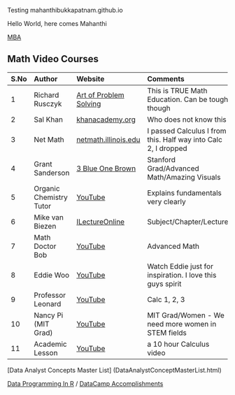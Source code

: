 Testing mahanthibukkapatnam.github.io

Hello World, here comes Mahanthi

[MBA](https://mahanthibukkapatnam.github.io/mba)


## Math Video Courses 

| S.No   | Author                   | Website                                                              | Comments | 
| :------| :----------------------- | :------------------------------------------------------------------- | :-----   |
| 1      | Richard Rusczyk          | [Art of Problem Solving](http://www.artofproblemsolving.com)         |  This is TRUE Math Education. Can be tough though |
| 2      | Sal Khan                 | [khanacademy.org](http://www.khanacademy.org)                        |  Who does not know this |
| 3      | Net Math                 | [netmath.illinois.edu](http://netmath.illinois.edu)                  |  I passed Calculus I from this. Half way into Calc 2, I dropped | 
| 4      | Grant Sanderson          | [3 Blue One Brown](https://www.youtube.com/channel/UCYO_jab_esuFRV4b17AJtAw)  |  Stanford Grad/Advanced Math/Amazing Visuals| 
| 5      | Organic Chemistry Tutor  | [YouTube](https://www.youtube.com/channel/UCEWpbFLzoYGPfuWUMFPSaoA)  |  Explains fundamentals very clearly | 
| 6      | Mike van Biezen          | [ILectureOnline](http://www.ilectureonline.com)                      | Subject/Chapter/Lecture |
| 7      | Math Doctor Bob          | [YouTube](https://www.youtube.com/user/MathDoctorBob/featured)       | Advanced Math |
| 8      | Eddie Woo                | [YouTube](https://www.youtube.com/user/misterwootube)                |  Watch Eddie just for inspiration. I love this guys spirit |
| 9      | Professor Leonard        | [YouTube](https://www.youtube.com/user/professorleonard57)           |  Calc 1, 2, 3 |
| 10     | Nancy Pi (MIT Grad)      | [YouTube](https://www.youtube.com/channel/UCRGXV1QlxZ8aucmE45tRx8w)  |  MIT Grad/Women - We need more women in STEM fields |
| 11     | Academic Lesson          | [YouTube](https://www.youtube.com/channel/UCwM4EI8mqvsSUR7Ou1D0qrA)  |  a 10 hour Calculus video |


[Data Analyst Concepts Master List] (DataAnalystConceptMasterList.html) <br>

[Data Programming In R](https://mahanthibukkapatnam.github.io/DataProgrammingInR) / [DataCamp Accomplishments](https://mahanthibukkapatnam.github.io/DataProgrammingInR/DataCamp)


